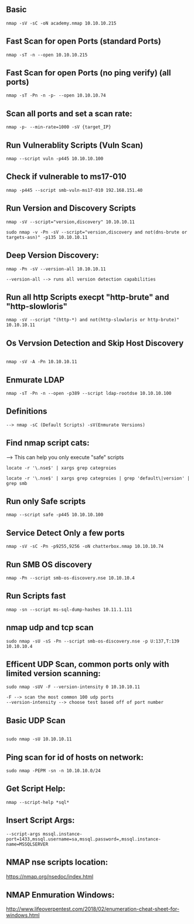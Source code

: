## Basic

```
nmap -sV -sC -oN academy.nmap 10.10.10.215
```

## Fast Scan for open Ports (standard Ports)

```
nmap -sT -n --open 10.10.10.215
```

## Fast Scan for open Ports (no ping verify) (all ports)

```
nmap -sT -Pn -n -p- --open 10.10.10.74
```

## Scan all ports and set a scan rate:

```
nmap -p- --min-rate=1000 -sV {target_IP}
```

## Run Vulnerablity Scripts (Vuln Scan)

```
nmap --script vuln -p445 10.10.10.100
```

## Check if vulnerable to ms17-010

```
nmap -p445 --script smb-vuln-ms17-010 192.168.151.40 

```

## Run Version and Discovery Scripts

```
nmap -sV --script="version,discovery" 10.10.10.11

sudo nmap -v -Pn -sV --script="version,discovery and not(dns-brute or targets-asn)" -p135 10.10.10.11
```

## Deep Version Discovery:

```
nmap -Pn -sV --version-all 10.10.10.11

--version-all --> runs all version detection capabilities
```

## Run all http Scripts execpt "http-brute" and "http-slowloris"

```
nmap -sV --script "(http-*) and not(http-slowloris or http-brute)" 10.10.10.11
```

## Os Vervsion Detection and Skip Host Discovery

```

nmap -sV -A -Pn 10.10.10.11

```


## Enmurate LDAP

```
nmap -sT -Pn -n --open -p389 --script ldap-rootdse 10.10.10.100
```


## **Definitions**

```
--> nmap -sC (Default Scripts) -sV(Enmurate Versions)
```

## **Find nmap script cats:**
--> This can help you only execute "safe" scripts

```
locate -r '\.nse$' | xargs grep categroies

locate -r '\.nse$' | xargs grep categroies | grep 'default\|version' | grep smb

```

## Run only Safe scripts

```
nmap --script safe -p445 10.10.10.100
```

## Service Detect Only a few ports

```
nmap -sV -sC -Pn -p9255,9256 -oN chatterbox.nmap 10.10.10.74
```

## Run SMB OS discovery

```
nmap -Pn --script smb-os-discovery.nse 10.10.10.4
```

## Run Scripts fast

```
nmap -sn --script ms-sql-dump-hashes 10.11.1.111

```

## nmap udp and tcp scan

```
sudo nmap -sU -sS -Pn --script smb-os-discovery.nse -p U:137,T:139 10.10.10.4
```

## Efficent UDP Scan, common ports only with limited version scanning:

```
sudo nmap -sUV -F --version-intensity 0 10.10.10.11

-F --> scan the most common 100 udp ports
--version-intensity --> choose test based off of port number
```

## Basic UDP Scan

```

sudo nmap -sU 10.10.10.11

```

## Ping scan for id of hosts on network:

```
sudo nmap -PEPM -sn -n 10.10.10.0/24
```


## Get Script Help:

```
nmap --script-help *sql*
```

## Insert Script Args:

```
--script-args mssql.instance-port=1433,mssql.username=sa,mssql.password=,mssql.instance-name=MSSQLSERVER
```

##  NMAP nse scripts location:

https://nmap.org/nsedoc/index.html

## NMAP Enmuration Windows:

http://www.lifeoverpentest.com/2018/02/enumeration-cheat-sheet-for-windows.html
